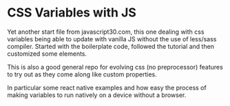 # CSS Variables with JS

Yet another start file from javascript30.com, this one dealing with css variables being able to update with vanilla JS
without the use of less/sass compiler. Started with the boilerplate code, followed the tutorial and then customized some elements.

This is also a good general repo for evolving css (no preprocessor) features to try out as they come along like custom properties.

In particular some react native examples and how easy the process of making variables to run natively on a device without a browser.
